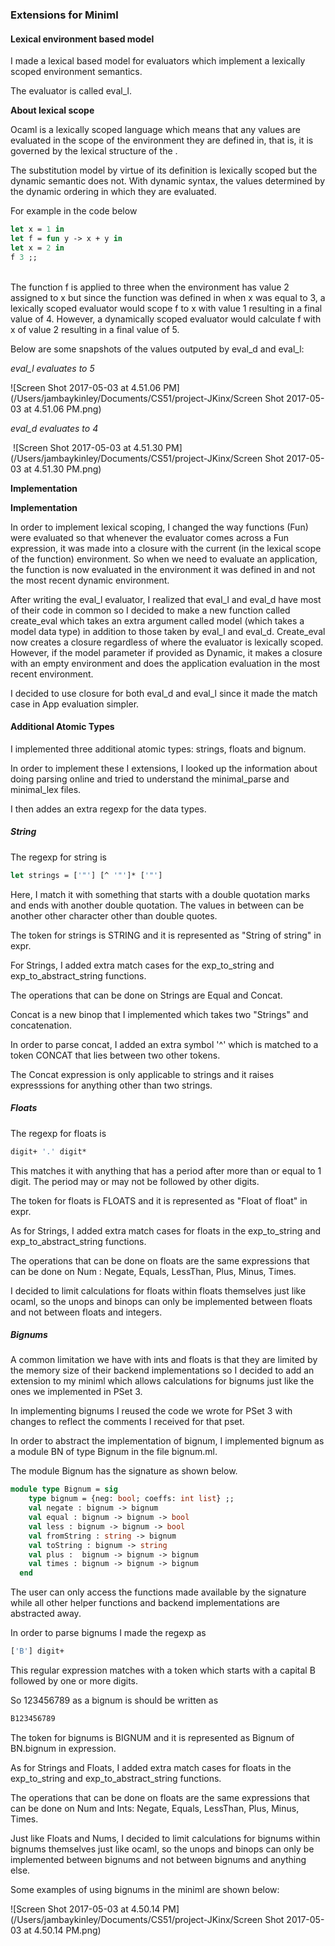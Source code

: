 ### Extensions for Miniml 

#### **Lexical environment based model**

I made a lexical based model for evaluators which implement a lexically scoped environment semantics.

The evaluator is called eval_l.

**About lexical scope**

Ocaml is a lexically scoped language which means that any values are evaluated in the scope of the environment they are defined in, that is, it is governed by the lexical structure of the . 

The substitution model by virtue of its definition is lexically scoped but the dynamic semantic does not. With dynamic syntax, the values determined by the dynamic ordering in which they are evaluated.

For example in the code below

```ocaml
let x = 1 in
let f = fun y -> x + y in
let x = 2 in
f 3 ;;
```

​		
The function f is applied to three when the environment has value 2 assigned to x but since the function was defined in when x was equal to 3, a lexically scoped evaluator would scope f to x with value 1 resulting in a final value of 4. However, a dynamically scoped evaluator would calculate f with x of value 2 resulting in a final value of 5.

Below are some snapshots of the values outputed by eval_d and eval_l:

*eval_l evaluates to 5*


![Screen Shot 2017-05-03 at 4.51.06 PM](/Users/jambaykinley/Documents/CS51/project-JKinx/Screen Shot 2017-05-03 at 4.51.06 PM.png)
​	

*eval_d evaluates to 4*	

​		![Screen Shot 2017-05-03 at 4.51.30 PM](/Users/jambaykinley/Documents/CS51/project-JKinx/Screen Shot 2017-05-03 at 4.51.30 PM.png)


**Implementation**			

**Implementation**			

In order to implement lexical scoping, I changed the way functions (Fun) were evaluated so that whenever the evaluator comes across a Fun expression, it was made into a closure with the current (in the lexical scope of the function) environment. So when we need to evaluate an application, the function is now evaluated in the environment it was defined in and not the most recent dynamic environment.

After writing the eval_l evaluator, I realized that eval_l and eval_d have most of their code in common so I decided to make a new function called create_eval which takes an extra argument called model (which takes a model data type) in addition to those taken by eval_l and eval_d. Create_eval now creates a closure regardless of where the evaluator is lexically scoped. However, if the model parameter if provided as Dynamic, it makes a closure with an empty environment and does the application evaluation in the most recent environment.

I decided to use closure for both eval_d and eval_l since it made the match case in App evaluation simpler. 



#### **Additional Atomic Types**	

I implemented three additional atomic types: strings, floats and bignum.

In order to implement these I extensions, I looked up the information about doing parsing online and tried to understand the minimal_parse and minimal_lex files.

I then addes an extra regexp for the data types.

##### **String**

The regexp for string is 

```ocaml
let strings = ['"'] [^ '"']* ['"']
```

Here, I match it with something that starts with a double quotation marks and ends with another double quotation. The values in between can be another other character other than double quotes.

The token for strings is STRING and it is represented as "String of string" in expr.

For Strings, I added extra match cases for the exp_to_string and exp_to_abstract_string functions.



The operations that can be done on Strings are Equal and Concat.

Concat is a new binop that I implemented which takes two "Strings" and concatenation.

In order to  parse concat, I added an extra symbol '^' which is matched to a token CONCAT that lies between two other tokens. 

The Concat expression is only applicable to strings and it raises expresssions for anything other than two strings.



##### **Floats**

The regexp for floats is 

```ocaml
digit+ '.' digit*
```

This matches it with anything that has a period after more than or equal to 1 digit. The period may or may not be followed by other digits.

The token for floats is FLOATS and it is represented as "Float of float" in expr.

As for Strings, I added extra match cases for floats in  the exp_to_string and exp_to_abstract_string functions.



The operations that can be done on floats are the same expressions that can be done on Num : Negate, Equals, LessThan, Plus, Minus, Times.

I decided to limit calculations for floats within floats themselves just like ocaml, so the unops and binops can only be implemented between floats and not between floats and integers.



##### **Bignums**

A common limitation we have with ints and floats is that they are limited by the memory size of their backend implementations so I decided to add an extension to my miniml which allows calculations for bignums just like the ones we implemented in PSet 3. 

In implementing bignums I reused the code we wrote for PSet 3 with changes to reflect the comments I received for that pset.

In order to abstract the implementation of bignum, I implemented bignum as a module BN of type Bignum in the file bignum.ml.

The module Bignum has the signature as shown below.

~~~ocaml
module type Bignum = sig
	type bignum = {neg: bool; coeffs: int list} ;;
    val negate : bignum -> bignum
    val equal : bignum -> bignum -> bool
    val less : bignum -> bignum -> bool
    val fromString : string -> bignum
    val toString : bignum -> string
    val plus :  bignum -> bignum -> bignum
    val times : bignum -> bignum -> bignum
  end
~~~

The user can only access the functions made available by the signature while all other helper functions and backend implementations are abstracted away.



In order to parse bignums I made the regexp as

~~~ocaml
['B'] digit+
~~~

This regular expression matches with a token which starts with a capital B followed by one or more digits.

So 123456789 as a bignum is should be written as 

```ocaml
B123456789 
```

 

The token for bignums is BIGNUM and it is represented as Bignum of BN.bignum in expression.

As for Strings and Floats, I added extra match cases for floats in  the exp_to_string and exp_to_abstract_string functions.



The operations that can be done on floats are the same expressions that can be done on Num  and Ints: Negate, Equals, LessThan, Plus, Minus, Times.

Just like Floats and Nums, I decided to limit calculations for bignums within bignums themselves just like ocaml, so the unops and binops can only be implemented between bignums and not between bignums and anything else.



Some examples of using bignums in the miniml are shown below:

![Screen Shot 2017-05-03 at 4.50.14 PM](/Users/jambaykinley/Documents/CS51/project-JKinx/Screen Shot 2017-05-03 at 4.50.14 PM.png)

